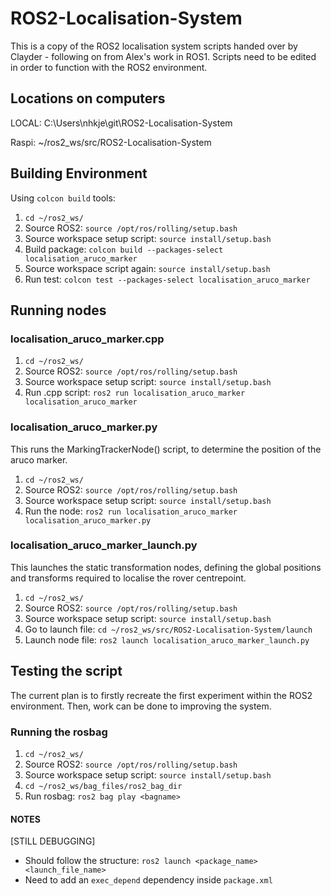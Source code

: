 # ROS2-Localisation-System 

This is a copy of the ROS2 localisation system scripts handed over by Clayder - following on from Alex's work in ROS1. Scripts need to be edited in order to function with the ROS2 environment.

## Locations on computers
LOCAL: C:\Users\nhkje\git\ROS2-Localisation-System

Raspi: ~/ros2_ws/src/ROS2-Localisation-System

## Building Environment
Using `colcon build` tools:
1. `cd ~/ros2_ws/`
2. Source ROS2: `source /opt/ros/rolling/setup.bash`
3. Source workspace setup script: `source install/setup.bash`
4. Build package: `colcon build --packages-select localisation_aruco_marker`
5. Source workspace script again: `source install/setup.bash`
6. Run test: `colcon test --packages-select localisation_aruco_marker`


<!-- !! WAS ABLE TO RUN WITHOUT ANY LAUNCH DEPENDENCIES !! -->
<!-- ## Setup `package.xml` -->
<!-- NOTE - 'package.xml' must be checked whenever converting between ROS2 versions, as the launch dependency -->
<!-- names change due to updates over time. -->
<!--  -->
<!-- ### `package.xml` in ROLLING -->
<!-- ``` -->
  <!-- <exec_depend>launch</exec_depend> -->
  <!-- <exec_depend>launch_ros</exec_depend> -->
<!-- ``` -->
<!--  -->
<!-- ### `package.xml` in FOXY -->
<!-- ``` -->
<!-- <exec_depend>ros2launch</exec_depend> -->
<!-- ``` -->


## Running nodes
### localisation_aruco_marker.cpp
1. `cd ~/ros2_ws/`
2. Source ROS2: `source /opt/ros/rolling/setup.bash`
3. Source workspace setup script: `source install/setup.bash`
4. Run .cpp script: `ros2 run localisation_aruco_marker localisation_aruco_marker`

### localisation_aruco_marker.py
This runs the MarkingTrackerNode() script, to determine the position of the aruco marker.
1. `cd ~/ros2_ws/`
2. Source ROS2: `source /opt/ros/rolling/setup.bash`
3. Source workspace setup script: `source install/setup.bash`
4. Run the node: `ros2 run localisation_aruco_marker localisation_aruco_marker.py`

### localisation_aruco_marker_launch.py
This launches the static transformation nodes, defining the global positions and transforms required to localise the rover centrepoint.
1. `cd ~/ros2_ws/`
2. Source ROS2: `source /opt/ros/rolling/setup.bash`
3. Source workspace setup script: `source install/setup.bash`
4. Go to launch file: `cd ~/ros2_ws/src/ROS2-Localisation-System/launch`
5. Launch node file: `ros2 launch localisation_aruco_marker_launch.py`

## Testing the script
The current plan is to firstly recreate the first experiment within 
the ROS2 environment. Then, work can be done to improving the system.

### Running the rosbag
1. `cd ~/ros2_ws/`
2. Source ROS2: `source /opt/ros/rolling/setup.bash`
3. Source workspace setup script: `source install/setup.bash`
4. `cd ~/ros2_ws/bag_files/ros2_bag_dir`
5. Run rosbag: `ros2 bag play <bagname>`


#### NOTES
[STILL DEBUGGING]
- Should follow the structure: ``ros2 launch <package_name> <launch_file_name>``
- Need to add an `exec_depend` dependency inside `package.xml`

